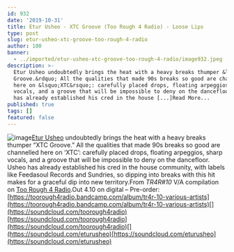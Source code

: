 ```yaml
---
id: 932
date: '2019-10-31'
title: Etur Usheo - XTC Groove (Too Rough 4 Radio) - Loose Lips
type: post
slug: etur-usheo-xtc-groove-too-rough-4-radio
author: 100
banner:
  - ../imported/etur-usheo-xtc-groove-too-rough-4-radio/image932.jpeg
description: >-
  Etur Usheo undoubtedly brings the heat with a heavy breaks thumper &ldquo;XTC
  Groove.&rdquo; All the qualities that made 90s breaks so good are channelled
  here on &lsquo;XTC&rsquo;: carefully placed drops, floating arpeggios, sharp
  vocals, and a groove that will be impossible to deny on the dancefloor. Usheo
  has already established his cred in the house [...]Read More...
published: true
tags: []
featured: false
---
```

![image](../../imported/etur-usheo-xtc-groove-too-rough-4-radio/image932.jpeg)[Etur Usheo](https://www.residentadvisor.net/dj/eturusheo) undoubtedly brings the heat with a heavy breaks thumper “XTC Groove.” All the qualities that made 90s breaks so good are channelled here on ‘XTC’: carefully placed drops, floating arpeggios, sharp vocals, and a groove that will be impossible to deny on the dancefloor. Usheo has already established his cred in the house community, with labels like Feedasoul Records and Sundries, so dipping into breaks with this hit makes for a graceful dip into new territory.From _TR4R#10_ V/A compilation on [Too Rough 4 Radio](https://toorough4radio.bandcamp.com).Out 4.10 on digital – Pre-order: [](https://toorough4radio.bandcamp.com/album/tr4r-10-various-artists)[https://toorough4radio.bandcamp.com/album/tr4r-10-various-artists](https://toorough4radio.bandcamp.com/album/tr4r-10-various-artists)[](https://soundcloud.com/toorough4radio)[https://soundcloud.com/toorough4radio](https://soundcloud.com/toorough4radio)[](https://soundcloud.com/eturusheo)[https://soundcloud.com/eturusheo](https://soundcloud.com/eturusheo)